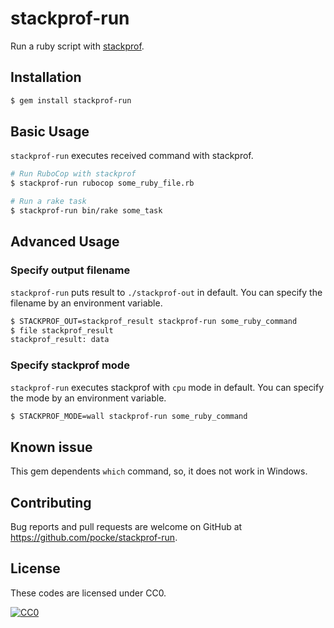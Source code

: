 # stackprof-run

Run a ruby script with [stackprof](https://github.com/tmm1/stackprof).

## Installation

```sh
$ gem install stackprof-run
```

## Basic Usage

`stackprof-run` executes received command with stackprof.

```sh
# Run RuboCop with stackprof
$ stackprof-run rubocop some_ruby_file.rb

# Run a rake task
$ stackprof-run bin/rake some_task
```

## Advanced Usage

### Specify output filename

`stackprof-run` puts result to `./stackprof-out` in default. You can specify the filename by an environment variable.

```sh
$ STACKPROF_OUT=stackprof_result stackprof-run some_ruby_command
$ file stackprof_result
stackprof_result: data
```

### Specify stackprof mode

`stackprof-run` executes stackprof with `cpu` mode in default. You can specify the mode by an environment variable.

```sh
$ STACKPROF_MODE=wall stackprof-run some_ruby_command
```



## Known issue

This gem dependents `which` command, so, it does not work in Windows.


## Contributing

Bug reports and pull requests are welcome on GitHub at https://github.com/pocke/stackprof-run.

License
-------

These codes are licensed under CC0.

[![CC0](http://i.creativecommons.org/p/zero/1.0/88x31.png "CC0")](http://creativecommons.org/publicdomain/zero/1.0/deed.en)
